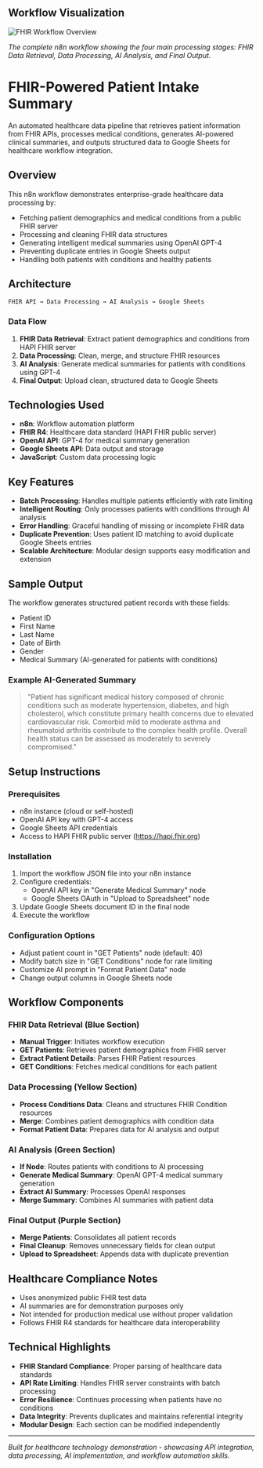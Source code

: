 ## Workflow Visualization

![FHIR Workflow Overview](screenshots/workflow-overview.png)

*The complete n8n workflow showing the four main processing stages: FHIR Data Retrieval, Data Processing, AI Analysis, and Final Output.*

# FHIR-Powered Patient Intake Summary

An automated healthcare data pipeline that retrieves patient information from FHIR APIs, processes medical conditions, generates AI-powered clinical summaries, and outputs structured data to Google Sheets for healthcare workflow integration.

## Overview

This n8n workflow demonstrates enterprise-grade healthcare data processing by:
- Fetching patient demographics and medical conditions from a public FHIR server
- Processing and cleaning FHIR data structures 
- Generating intelligent medical summaries using OpenAI GPT-4
- Preventing duplicate entries in Google Sheets output
- Handling both patients with conditions and healthy patients

## Architecture

```
FHIR API → Data Processing → AI Analysis → Google Sheets
```

### Data Flow
1. **FHIR Data Retrieval**: Extract patient demographics and conditions from HAPI FHIR server
2. **Data Processing**: Clean, merge, and structure FHIR resources 
3. **AI Analysis**: Generate medical summaries for patients with conditions using GPT-4
4. **Final Output**: Upload clean, structured data to Google Sheets

## Technologies Used

- **n8n**: Workflow automation platform
- **FHIR R4**: Healthcare data standard (HAPI FHIR public server)
- **OpenAI API**: GPT-4 for medical summary generation
- **Google Sheets API**: Data output and storage
- **JavaScript**: Custom data processing logic

## Key Features

- **Batch Processing**: Handles multiple patients efficiently with rate limiting
- **Intelligent Routing**: Only processes patients with conditions through AI analysis
- **Error Handling**: Graceful handling of missing or incomplete FHIR data
- **Duplicate Prevention**: Uses patient ID matching to avoid duplicate Google Sheets entries
- **Scalable Architecture**: Modular design supports easy modification and extension

## Sample Output

The workflow generates structured patient records with these fields:
- Patient ID
- First Name
- Last Name  
- Date of Birth
- Gender
- Medical Summary (AI-generated for patients with conditions)

### Example AI-Generated Summary
> "Patient has significant medical history composed of chronic conditions such as moderate hypertension, diabetes, and high cholesterol, which constitute primary health concerns due to elevated cardiovascular risk. Comorbid mild to moderate asthma and rheumatoid arthritis contribute to the complex health profile. Overall health status can be assessed as moderately to severely compromised."

## Setup Instructions

### Prerequisites
- n8n instance (cloud or self-hosted)
- OpenAI API key with GPT-4 access
- Google Sheets API credentials
- Access to HAPI FHIR public server (https://hapi.fhir.org)

### Installation
1. Import the workflow JSON file into your n8n instance
2. Configure credentials:
   - OpenAI API key in "Generate Medical Summary" node
   - Google Sheets OAuth in "Upload to Spreadsheet" node
3. Update Google Sheets document ID in the final node
4. Execute the workflow

### Configuration Options
- Adjust patient count in "GET Patients" node (default: 40)
- Modify batch size in "GET Conditions" node for rate limiting
- Customize AI prompt in "Format Patient Data" node
- Change output columns in Google Sheets node

## Workflow Components

### FHIR Data Retrieval (Blue Section)
- **Manual Trigger**: Initiates workflow execution
- **GET Patients**: Retrieves patient demographics from FHIR server
- **Extract Patient Details**: Parses FHIR Patient resources
- **GET Conditions**: Fetches medical conditions for each patient

### Data Processing (Yellow Section) 
- **Process Conditions Data**: Cleans and structures FHIR Condition resources
- **Merge**: Combines patient demographics with condition data
- **Format Patient Data**: Prepares data for AI analysis and output

### AI Analysis (Green Section)
- **If Node**: Routes patients with conditions to AI processing
- **Generate Medical Summary**: OpenAI GPT-4 medical summary generation
- **Extract AI Summary**: Processes OpenAI responses
- **Merge Summary**: Combines AI summaries with patient data

### Final Output (Purple Section)
- **Merge Patients**: Consolidates all patient records
- **Final Cleanup**: Removes unnecessary fields for clean output
- **Upload to Spreadsheet**: Appends data with duplicate prevention

## Healthcare Compliance Notes

- Uses anonymized public FHIR test data
- AI summaries are for demonstration purposes only
- Not intended for production medical use without proper validation
- Follows FHIR R4 standards for healthcare data interoperability

## Technical Highlights

- **FHIR Standard Compliance**: Proper parsing of healthcare data standards
- **API Rate Limiting**: Handles FHIR server constraints with batch processing
- **Error Resilience**: Continues processing when patients have no conditions
- **Data Integrity**: Prevents duplicates and maintains referential integrity
- **Modular Design**: Each section can be modified independently

---

*Built for healthcare technology demonstration - showcasing API integration, data processing, AI implementation, and workflow automation skills.*

